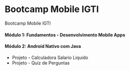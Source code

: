 # Bootcamp Mobile IGTI
Bootcamp Mobile IGTI

#### Módulo 1: Fundamentos - Desenvolvimento Mobile Apps

#### Módulo 2: Android Nativo com Java
  - Projeto - Calculadora Salario Liquido
  - Projeto - Quiz de Perguntas

